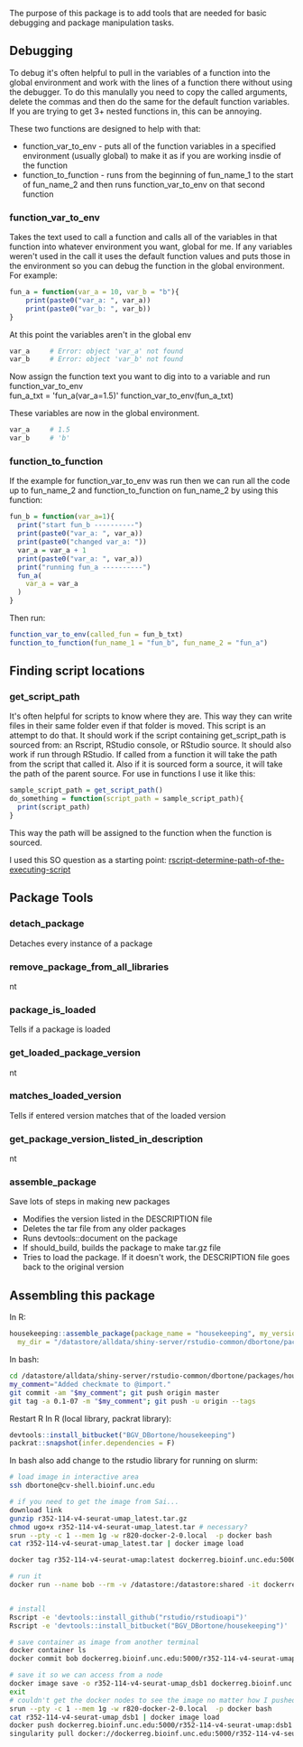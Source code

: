The purpose of this package is to add tools that are needed for basic debugging and package manipulation tasks.  


## Debugging  
To debug it's often helpful to pull in the variables of a function into the global environment and work with the lines of a function there without using the debugger. To do this manulally you need to copy the called arguments, delete the commas and then do the same for the default function variables. If you are trying to get 3+ nested functions in, this can be annoying.   

These two functions are designed to help with that:  
* function_var_to_env - puts all of the function variables in a specified environment (usually global) to make it as if you are working insdie of the function  
* function_to_function - runs from the beginning of fun_name_1 to the start of fun_name_2 and then runs function_var_to_env on that second function  

### function_var_to_env  
Takes the text used to call a function and calls all of the variables in that function into whatever environment you want, global for me.  If any variables weren't used in the call it uses the default function values and puts those in the environment so you can debug the function in the global environment. For example:  
  
``` r
fun_a = function(var_a = 10, var_b = "b"){
    print(paste0("var_a: ", var_a))
    print(paste0("var_b: ", var_b))
}  
```

At this point the variables aren't in the global env
``` r
var_a     # Error: object 'var_a' not found
var_b     # Error: object 'var_b' not found
```

Now assign the function text you want to dig into to a variable and run function_var_to_env  
fun_a_txt = 'fun_a(var_a=1.5)'
function_var_to_env(fun_a_txt)
   
These variables are now in the global environment.
``` r
var_a     # 1.5
var_b     # 'b'
```

### function_to_function  
If the example for function_var_to_env was run then we can run all the code up to fun_name_2 and function_to_function on fun_name_2 by using this function:  
``` r
fun_b = function(var_a=1){
  print("start fun_b ----------")
  print(paste0("var_a: ", var_a))
  print(paste0("changed var_a: "))
  var_a = var_a + 1
  print(paste0("var_a: ", var_a))
  print("running fun_a ----------")
  fun_a(
    var_a = var_a
  )
}
```

Then run:  
``` r
function_var_to_env(called_fun = fun_b_txt)
function_to_function(fun_name_1 = "fun_b", fun_name_2 = "fun_a")
```


## Finding script locations  

### get_script_path  
It's often helpful for scripts to know where they are.  This way they can write files in their same folder even if that folder is moved.  This script is an attempt to do that.  It should work if the script containing get_script_path is sourced from: an Rscript, RStudio console, or RStudio source.  It should also work if run through RStudio.  If called from a function it will take the path from the script that called it.  Also if it is sourced form a source, it will take the path of the parent source.  For use in functions I use it like this:  

``` r
sample_script_path = get_script_path()
do_something = function(script_path = sample_script_path){
  print(script_path)
}
```

This way the path will be assigned to the function when the function is sourced.

I used this SO question as a starting point: [rscript-determine-path-of-the-executing-script](https://stackoverflow.com/questions/1815606/rscript-determine-path-of-the-executing-script)



## Package Tools

### detach_package  
Detaches every instance of a package  


### remove_package_from_all_libraries  
nt  

### package_is_loaded  
Tells if a package is loaded  


### get_loaded_package_version  
nt  


### matches_loaded_version  
Tells if entered version matches that of the loaded version  


### get_package_version_listed_in_description  
nt  


### assemble_package  
Save lots of steps in making new packages  
* Modifies the version listed in the DESCRIPTION file  
* Deletes the tar file from any older packages
* Runs devtools::document on the package
* If should_build, builds the package to make tar.gz file
* Tries to load the package.  If it doesn't work, the DESCRIPTION file goes back to the original version

## Assembling this package
In R: 
``` r
housekeeping::assemble_package(package_name = "housekeeping", my_version = "0.1-07",
  my_dir = "/datastore/alldata/shiny-server/rstudio-common/dbortone/packages/housekeeping")
```

In bash:
``` bash
cd /datastore/alldata/shiny-server/rstudio-common/dbortone/packages/housekeeping
my_comment="Added checkmate to @import."
git commit -am "$my_comment"; git push origin master
git tag -a 0.1-07 -m "$my_comment"; git push -u origin --tags
```

Restart R
In R (local library, packrat library):
``` r
devtools::install_bitbucket("BGV_DBortone/housekeeping")
packrat::snapshot(infer.dependencies = F)
```

In bash also add change to the rstudio library for running on slurm:
``` bash
# load image in interactive area
ssh dbortone@cv-shell.bioinf.unc.edu 

# if you need to get the image from Sai...
download link
gunzip r352-114-v4-seurat-umap_latest.tar.gz
chmod ugo+x r352-114-v4-seurat-umap_latest.tar # necessary?
srun --pty -c 1 --mem 1g -w r820-docker-2-0.local  -p docker bash
cat r352-114-v4-seurat-umap_latest.tar | docker image load

docker tag r352-114-v4-seurat-umap:latest dockerreg.bioinf.unc.edu:5000/r352-114-v4-seurat-umap:latest

# run it
docker run --name bob --rm -v /datastore:/datastore:shared -it dockerreg.bioinf.unc.edu:5000/r352-114-v4-seurat-umap:latest bash


# install 
Rscript -e 'devtools::install_github("rstudio/rstudioapi")'
Rscript -e 'devtools::install_bitbucket("BGV_DBortone/housekeeping")'

# save container as image from another terminal
docker container ls
docker commit bob dockerreg.bioinf.unc.edu:5000/r352-114-v4-seurat-umap:dsb1

# save it so we can access from a node
docker image save -o r352-114-v4-seurat-umap_dsb1 dockerreg.bioinf.unc.edu:5000/r352-114-v4-seurat-umap:dsb1
exit
# couldn't get the docker nodes to see the image no matter how I pushed or pulled
srun --pty -c 1 --mem 1g -w r820-docker-2-0.local  -p docker bash
cat r352-114-v4-seurat-umap_dsb1 | docker image load
docker push dockerreg.bioinf.unc.edu:5000/r352-114-v4-seurat-umap:dsb1
singularity pull docker://dockerreg.bioinf.unc.edu:5000/r352-114-v4-seurat-umap:dsb1

```


